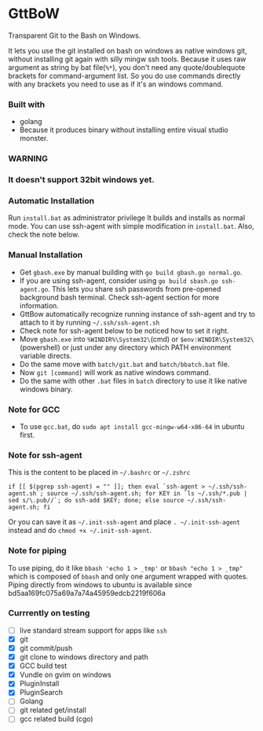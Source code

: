 # GttBoW
Transparent Git to the Bash on Windows.

It lets you use the git installed on bash on windows as native windows git, without installing git again with silly mingw ssh tools.
Because it uses raw argument as string by bat file(`%*`), you don't need any quote/doublequote brackets for command-argument list.
So you do use commands directly with any brackets you need to use as if it's an windows command.

### Built with
 - golang
  - Because it produces binary without installing entire visual studio monster.

### WARNING
### It doesn't support 32bit windows yet.

### Automatic Installation
 Run `install.bat` as administrator privilege
 It builds and installs as normal mode. You can use ssh-agent with simple modification in `install.bat`. Also, check the note below.

### Manual Installation
 - Get `gbash.exe` by manual building with `go build gbash.go normal.go`.
  - If you are using ssh-agent, consider using  `go build sbash.go ssh-agent.go`. This lets you share ssh passwords from pre-opened background bash terminal. Check ssh-agent section for more information.
  - GttBow automatically recognize running instance of ssh-agent and try to attach to it by running `~/.ssh/ssh-agent.sh`
  - Check note for ssh-agent below to be noticed how to set it right.
 - Move `gbash.exe` into `%WINDIR%\System32\`(cmd) or `$env:WINDIR\System32\`(powershell) or just under any directory which PATH environment variable directs.
 - Do the same move with `batch/git.bat` and `batch/bbatch.bat` file.
 - Now `git [command]` will work as native windows command.
 - Do the same with other `.bat` files in `batch` directory to use it like native windows binary.

### Note for GCC
 - To use `gcc.bat`, do `sudo apt install gcc-mingw-w64-x86-64` in ubuntu first.

### Note for ssh-agent
This is the content to be placed in `~/.bashrc` or `~/.zshrc`
```
if [[ $(pgrep ssh-agent) = "" ]]; then eval `ssh-agent > ~/.ssh/ssh-agent.sh`; source ~/.ssh/ssh-agent.sh; for KEY in `ls ~/.ssh/*.pub | sed s/\.pub//`; do ssh-add $KEY; done; else source ~/.ssh/ssh-agent.sh; fi
```
Or you can save it as `~/.init-ssh-agent` and place `. ~/.init-ssh-agent` instead and do `chmod +x ~/.init-ssh-agent`.

### Note for piping
To use piping, do it like `bbash 'echo 1 > _tmp'` or `bbash "echo 1 > _tmp"` which is composed of `bbash` and only one argument wrapped with quotes.
Piping directly from windows to ubuntu is available since bd5aa169fc075a69a7a74a45959edcb2219f606a

### Currrently on testing
 - [ ] live standard stream support for apps like `ssh`
 - [x] git
  - [x] git commit/push
  - [x] git clone to windows directory and path
 - [x] GCC build test
 - [x] Vundle on gvim on windows
  - [x] PluginInstall
  - [x] PluginSearch
 - [ ] Golang
  - [ ] git related get/install
  - [ ] gcc related build (cgo)
